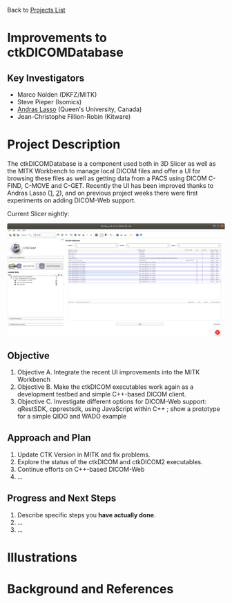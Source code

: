 Back to [Projects List](../../README.md#ProjectsList)

# Improvements to ctkDICOMDatabase

## Key Investigators

- Marco Nolden (DKFZ/MITK)
- Steve Pieper (Isomics)
- [Andras Lasso](http://perk.cs.queensu.ca/users/lasso) (Queen's University, Canada)
- Jean-Christophe Fillion-Robin (Kitware)

# Project Description

The ctkDICOMDatabase is a component used both in 3D Slicer as well as the MITK Workbench to manage local DICOM files and offer a UI for browsing these files as well as getting data from a PACS using DICOM C-FIND, C-MOVE and C-GET. Recently the UI has been improved thanks to Andras Lasso ([1](https://github.com/Slicer/Slicer/commit/4d3ce7eb280806e91c0ce41124d0efb64b3b5f55), [2](https://github.com/commontk/CTK/commit/7f2f24a051fd58118e9d6ddb464eaf085ec05853)), and on previous project weeks there were first experiments on adding DICOM-Web support.

Current Slicer nightly:

![DICOM Browser](Slicer-DICOM-Browser.png)


## Objective

<!-- Describe here WHAT you would like to achieve (what you will have as end result). -->

1. Objective A. Integrate the recent UI improvements into the MITK Workbench
1. Objective B. Make the ctkDICOM executables work again as a development testbed and simple C++-based DICOM client.
1. Objective C. Investigate different options for DICOM-Web support: qRestSDK, cpprestsdk, using JavaScript within C++ ; show a prototype for a simple QIDO and WADO example

## Approach and Plan

<!-- Describe here HOW you would like to achieve the objectives stated above. -->

1. Update CTK Version in MITK and fix problems.
2. Explore the status of the ctkDICOM and ctkDICOM2 executables.
1. Continue efforts on C++-based DICOM-Web
1. ...

## Progress and Next Steps

<!-- Update this section as you make progress, describing of what you have ACTUALLY DONE. If there are specific steps that you could not complete then you can describe them here, too. -->

1. Describe specific steps you **have actually done**.
1. ...
1. ...

# Illustrations

<!-- Add pictures and links to videos that demonstrate what has been accomplished.
![Description of picture](Example2.jpg)
![Some more images](Example2.jpg)
-->

# Background and References

<!-- If you developed any software, include link to the source code repository. If possible, also add links to sample data, and to any relevant publications. -->
